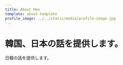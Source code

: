 ```yaml
---
title: About Mee
template: about-template
profile_image: ../../static/media/profile-image.jpg
---
```


# 韓国、日本の話を提供します。

日韓の話を提供します。


